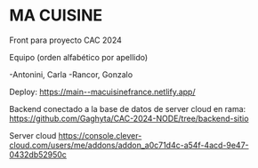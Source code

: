 # MA CUISINE


Front para proyecto CAC 2024

Equipo 
(orden alfabético por apellido)

-Antonini, Carla
-Rancor, Gonzalo


Deploy:
https://main--macuisinefrance.netlify.app/

Backend conectado a la base de datos de server cloud en rama: https://github.com/Gaghyta/CAC-2024-NODE/tree/backend-sitio

Server cloud
https://console.clever-cloud.com/users/me/addons/addon_a0c71d4c-a54f-4acd-9e47-0432db52950c